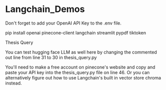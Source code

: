 # Langchain_Demos

Don't forget to add your OpenAI API Key to the .env file. 

pip install openai pinecone-client langchain streamlit pypdf tiktoken 





Thesis Query

You can test hugging face LLM as well here by changing the commented out line from line 31 to 30 in  thesis_query.py

You'll need to make a free account on pinecone's website and copy and paste your API key into the thesis_query.py file on line 46. Or you can alternatively figure out how to use Langchain's built in vector store chroma instead. 
